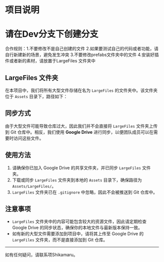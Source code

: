 # 项目说明
# 请在Dev分支下创建分支
合作规则：1.不要修改不是自己创建的文件
         2.如果要测试自己的代码或者功能，请自行新建新的场景，避免发生冲突
         3.不要修改prefabs文件夹中的文件
         4.安装好插件或者新的素材，请放置于LargeFiles 文件夹中

## LargeFiles 文件夹

在本项目中，我们将所有大型文件存储在名为 `LargeFiles` 的文件夹中。该文件夹位于 `Assets` 目录下，路径如下：


## 同步方式

由于大型文件可能导致仓库过大，因此我们并不会直接将 `LargeFiles` 文件夹上传到 Git 仓库中。相反，我们使用 **Google Drive** 进行同步，以便团队成员可以在需要时访问这些文件。

## 使用方法

1. 请确保你已加入 Google Drive 的共享文件夹，并已同步 `LargeFiles` 文件夹。
2. 下载或同步 `LargeFiles` 文件夹到本地的 `Assets` 目录下，确保路径为 `Assets/LargeFiles/`。
3. `LargeFiles` 文件夹已在 `.gitignore` 中忽略，因此不会被推送到 Git 仓库中。

## 注意事项

- `LargeFiles` 文件夹中的内容可能包含较大的资源文件，因此请定期检查 Google Drive 的同步状态，确保你的本地文件与最新版本保持一致。
- 如有新的大型文件需要添加到项目中，请将其上传至 Google Drive 的 `LargeFiles` 文件夹，而不是直接添加到 Git 仓库。

---

如有任何疑问，请联系项Shikamaru。
